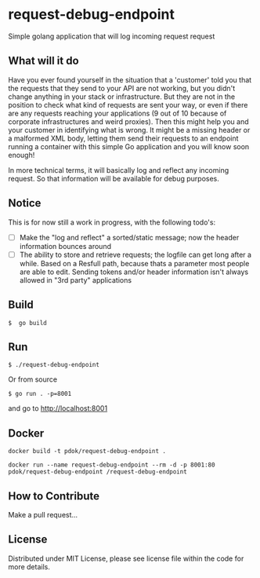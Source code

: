 # request-debug-endpoint

Simple golang application that will log incoming request request

## What will it do

Have you ever found yourself in the situation that a 'customer' told you that the requests that they send to your API are not working, but you didn't change anything in your stack or infrastructure. But they are not in the position to check what kind of requests are sent your way, or even if there are any requests reaching your applications (9 out of 10 because of corporate infrastructures and weird proxies). Then this might help you and your customer in identifying what is wrong. It might be a missing header or a malformed XML body, letting them send their requests to an endpoint running a container with this simple Go application and you will know soon enough!

In more technical terms, it will basically log and reflect any incoming request. So that information will be available for debug purposes.

## Notice

This is for now still a work in progress, with the following todo's:

- [ ] Make the "log and reflect" a sorted/static message; now the header information bounces around
- [ ] The ability to store and retrieve requests; the logfile can get long after a while. Based on a Resfull path, because thats a parameter most people are able to edit. Sending tokens and/or header information isn't always allowed in "3rd party" applications

## Build

```console
$  go build
```

## Run

```console
$ ./request-debug-endpoint
```

Or from source

```console
$ go run . -p=8001
```

and go to [http://localhost:8001](http://localhost:8001)

## Docker

```docker
docker build -t pdok/request-debug-endpoint .

docker run --name request-debug-endpoint --rm -d -p 8001:80 pdok/request-debug-endpoint /request-debug-endpoint
```

## How to Contribute

Make a pull request...

## License

Distributed under MIT License, please see license file within the code for more details.